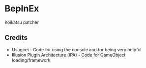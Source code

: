 # BepInEx
Koikatsu patcher

## Credits
- Usagirei - Code for using the console and for being very helpful
- Illusion Plugin Architecture (IPA) - Code for GameObject loading/framework
